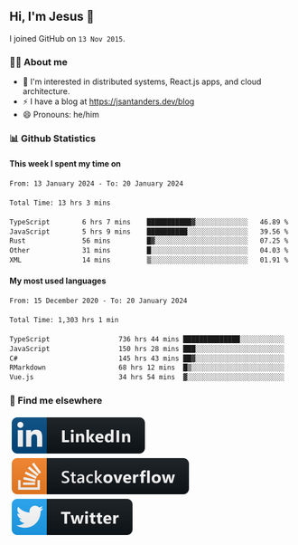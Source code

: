 ## Hi, I'm Jesus 👋

I joined GitHub on `13 Nov 2015`.

<!-- Talking about you -->

### 👨‍💻 About me

- 👦 I'm interested in distributed systems, React.js apps, and cloud architecture.
- ⚡️ I have a blog at <https://jsantanders.dev/blog>
- 😄 Pronouns: he/him

### 📊 Github Statistics

#### This week I spent my time on

<!--START_SECTION:weekly-->

```txt
From: 13 January 2024 - To: 20 January 2024

Total Time: 13 hrs 3 mins

TypeScript        6 hrs 7 mins    ███████████▓░░░░░░░░░░░░░   46.89 %
JavaScript        5 hrs 9 mins    ██████████░░░░░░░░░░░░░░░   39.56 %
Rust              56 mins         █▓░░░░░░░░░░░░░░░░░░░░░░░   07.25 %
Other             31 mins         █░░░░░░░░░░░░░░░░░░░░░░░░   04.03 %
XML               14 mins         ▒░░░░░░░░░░░░░░░░░░░░░░░░   01.91 %
```

<!--END_SECTION:weekly-->

#### My most used languages

<!--START_SECTION:alltime-->

```txt
From: 15 December 2020 - To: 20 January 2024

Total Time: 1,303 hrs 1 min

TypeScript                 736 hrs 44 mins ██████████████░░░░░░░░░░░   56.54 %
JavaScript                 150 hrs 28 mins ███░░░░░░░░░░░░░░░░░░░░░░   11.55 %
C#                         145 hrs 43 mins ██▓░░░░░░░░░░░░░░░░░░░░░░   11.18 %
RMarkdown                  68 hrs 12 mins  █▒░░░░░░░░░░░░░░░░░░░░░░░   05.23 %
Vue.js                     34 hrs 54 mins  ▓░░░░░░░░░░░░░░░░░░░░░░░░   02.68 %
```

<!--END_SECTION:alltime-->

### 📢 Find me elsewhere

<p>
  <a target="_blank" href="https://linkedin.com/in/jsantanders">
    <img src="https://github.com/jsantanders/jsantanders/blob/master/img/linkedin.svg" alt="LinkedIn" style="vertical-align:top; margin:4px">
  </a>
  
  <a target="_blank" href="https://stackoverflow.com/users/7318331/jesus-santander">
    <img src="https://github.com/jsantanders/jsantanders/blob/master/img/stackoverflow.svg" alt="StackOverflow" style="vertical-align:top; margin:4px">
  </a>
  
  <a target="_blank" href="http://twitter.com/jsantanders">
    <img src="https://github.com/jsantanders/jsantanders/blob/master/img/twitter.svg" alt="Twitter" style="vertical-align:top; margin:4px">
  </a>
</p>
